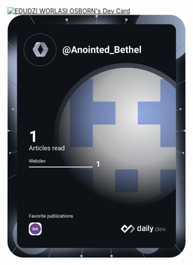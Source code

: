 <a href="https://app.daily.dev/Anointed_Bethel"><img src="https://api.daily.dev/devcards/1a6867d523484abdb4f5190803543076.png?r=hsn" width="400" alt="EDUDZI WORLASI OSBORN's Dev Card"/></a>
<a href="https://app.daily.dev/Anointed_Bethel"><img src="https://github.com/ewosborn/ewosborn/blob/master/devcard.svg" width="400" alt="Edudzi Worlasi Osborn's Dev Card"/></a>
